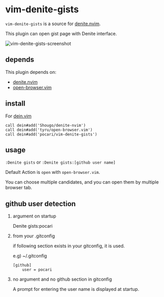 # vim-denite-gists

`vim-denite-gists` is a source for [denite.nvim](https://github.com/Shougo/denite.nvim).

This plugin can open gist page with Denite interface.

![vim-denite-gists-screenshot](https://cloud.githubusercontent.com/assets/1496543/23336842/1fbe0a0a-fc1f-11e6-9d32-10ad6c4797c6.gif)

## depends

This plugin depends on:

* [denite.nvim](https://github.com/Shougo/denite.nvim)
* [open-browser.vim](https://github.com/tyru/open-browser)

## install

For [dein.vim](https://github.com/Shougo/dein.vim)

   ```
   call dein#add('Shougo/denite-nvim')
   call dein#add('tyru/open-browser.vim')
   call dein#add('pocari/vim-denite-gists')
   ```

## usage

`:Denite gists`
or
`:Denite gists:[github user name]`

Default Action is `open` with `open-browser.vim`.

You can choose multiple candidates, and you can open them by multiple browser tab.

## github user detection

1. argument on startup

    Denite gists:pocari

2. from your .gitconfig
   
    if following section exists in your gitconfig, it is used.
    
    e.g) ~/.gitconfig
    ```
    [github]
    	user = pocari
    ```

3. no argument and no github section in gitconfig
    
    A prompt for entering the user name is displayed at startup.


